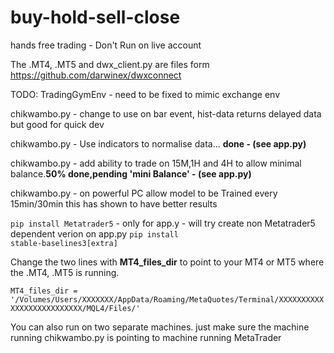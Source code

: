 # buy-hold-sell-close
hands free trading - Don't Run on live account

The .MT4, .MT5 and dwx_client.py are files form https://github.com/darwinex/dwxconnect

TODO: 
TradingGymEnv - need to be fixed to mimic exchange env

chikwambo.py -  change to use on bar event, hist-data returns delayed data but good for quick dev

chikwambo.py - Use indicators to normalise data... **done - (see app.py)**

chikwambo.py - add ability to trade on 15M,1H and 4H to allow minimal balance.**50% done,pending 'mini Balance' - (see app.py)**

chikwambo.py -  on powerful PC allow model to be Trained every 15min/30min this has shown to have better results

<code>pip install Metatrader5</code> -  only for app.y - will try create non Metatrader5 dependent verion on app.py
<code>pip install stable-baselines3[extra]</code>

Change the two lines with <b>MT4_files_dir</b> to point to your MT4 or MT5 where the .MT4, .MT5 is running.

<code>MT4_files_dir = '/Volumes/Users/XXXXXXX/AppData/Roaming/MetaQuotes/Terminal/XXXXXXXXXXXXXXXXXXXXXXXXXX/MQL4/Files/' </code>

You can also run on two separate machines. just make sure the machine running chikwambo.py is pointing to machine running MetaTrader
